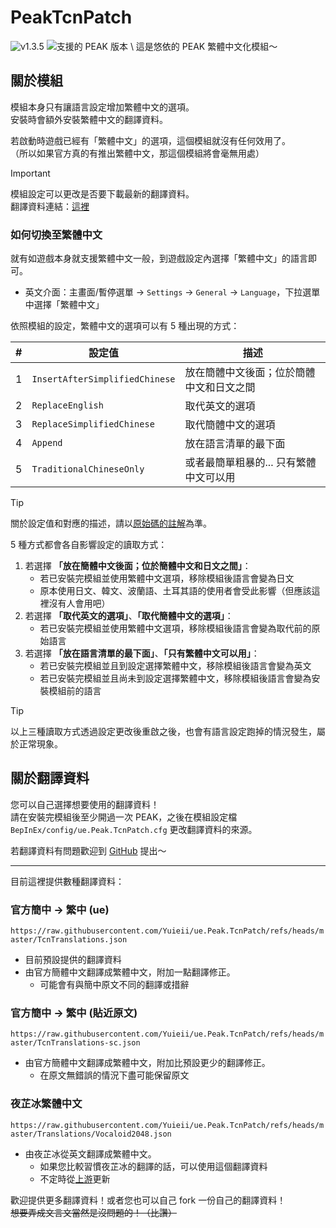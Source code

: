 # PeakTcnPatch
<!-- shields.io: 為什麼他不給我用 JSON 的 endpoint :( -->
![v1.3.5](https://img.shields.io/badge/v1.3.5-blue)
![支援的 PEAK 版本](https://img.shields.io/badge/dynamic/regex?url=https%3A%2F%2Fraw.githubusercontent.com%2FYuieii%2Fue.Peak.TcnPatch%2Frefs%2Fheads%2Fmaster%2FDocs%2FMetadata.json&search=%22GameVersion%22%3A%20%22(.%2B)%22&replace=%241&label=PEAK&color=red) \
這是悠依的 PEAK 繁體中文化模組～

## 關於模組
模組本身只有讓語言設定增加繁體中文的選項。 \
安裝時會額外安裝繁體中文的翻譯資料。

若啟動時遊戲已經有「繁體中文」的選項，這個模組就沒有任何效用了。 \
（所以如果官方真的有推出繁體中文，那這個模組將會毫無用處）

> [!IMPORTANT]
> 模組設定可以更改是否要下載最新的翻譯資料。 \
> 翻譯資料連結：[這裡](https://github.com/Yuieii/ue.Peak.TcnPatch/blob/master/TcnTranslations.json)

### 如何切換至繁體中文
就有如遊戲本身就支援繁體中文一般，到遊戲設定內選擇「繁體中文」的語言即可。
- 英文介面：主畫面/暫停選單 → `Settings` → `General` → `Language`，下拉選單中選擇「繁體中文」

依照模組的設定，繁體中文的選項可以有 5 種出現的方式：

| # | 設定值                            | 描述                    |                    
|---|--------------------------------|-----------------------|
| 1 | `InsertAfterSimplifiedChinese` | 放在簡體中文後面；位於簡體中文和日文之間  |
| 2 | `ReplaceEnglish`               | 取代英文的選項               |
| 3 | `ReplaceSimplifiedChinese`     | 取代簡體中文的選項             |
| 4 | `Append`                       | 放在語言清單的最下面            |
| 5 | `TraditionalChineseOnly`       | 或者最簡單粗暴的... 只有繁體中文可以用 |

> [!TIP]
> 關於設定值和對應的描述，請以[原始碼的註解](https://github.com/Yuieii/ue.Peak.TcnPatch/blob/d647e5e87b89ec6b92eb8576aa28094a572ce05c/PluginConfig.cs#L67-L93)為準。

5 種方式都會各自影響設定的讀取方式：

1. 若選擇 **「放在簡體中文後面；位於簡體中文和日文之間」**：
   - 若已安裝完模組並使用繁體中文選項，移除模組後語言會變為日文
   - 原本使用日文、韓文、波蘭語、土耳其語的使用者會受此影響（但應該這裡沒有人會用吧）
2. 若選擇 **「取代英文的選項」**、**「取代簡體中文的選項」**：
   - 若已安裝完模組並使用繁體中文選項，移除模組後語言會變為取代前的原始語言
3. 若選擇 **「放在語言清單的最下面」**、**「只有繁體中文可以用」**：
   - 若已安裝完模組並且到設定選擇繁體中文，移除模組後語言會變為英文
   - 若已安裝完模組並且尚未到設定選擇繁體中文，移除模組後語言會變為安裝模組前的語言

> [!TIP]
> 以上三種讀取方式透過設定更改後重啟之後，也會有語言設定跑掉的情況發生，屬於正常現象。

## 關於翻譯資料
您可以自己選擇想要使用的翻譯資料！ \
請在安裝完模組後至少開過一次 PEAK，之後在模組設定檔 `BepInEx/config/ue.Peak.TcnPatch.cfg` 更改翻譯資料的來源。

若翻譯資料有問題歡迎到 [GitHub](https://github.com/Yuieii/ue.Peak.TcnPatch/issues) 提出～

---

目前這裡提供數種翻譯資料：

### 官方簡中 → 繁中 (ue)
`https://raw.githubusercontent.com/Yuieii/ue.Peak.TcnPatch/refs/heads/master/TcnTranslations.json`
- 目前預設提供的翻譯資料
- 由官方簡體中文翻譯成繁體中文，附加一點翻譯修正。
  - 可能會有與簡中原文不同的翻譯或措辭

### 官方簡中 → 繁中 (貼近原文)
`https://raw.githubusercontent.com/Yuieii/ue.Peak.TcnPatch/refs/heads/master/TcnTranslations-sc.json`
- 由官方簡體中文翻譯成繁體中文，附加比預設更少的翻譯修正。
  - 在原文無錯誤的情況下盡可能保留原文

### 夜芷冰繁體中文
`https://raw.githubusercontent.com/Yuieii/ue.Peak.TcnPatch/refs/heads/master/Translations/Vocaloid2048.json`
- 由夜芷冰從英文翻譯成繁體中文。
  - 如果您比較習慣夜芷冰的翻譯的話，可以使用這個翻譯資料 
  - 不定時從[上游](https://github.com/Vocaloid2048/PEAK-zh-tw-Translation)更新

歡迎提供更多翻譯資料！或者您也可以自己 fork 一份自己的翻譯資料！ \
~~想要弄成文言文當然是沒問題的！（比讚）~~

